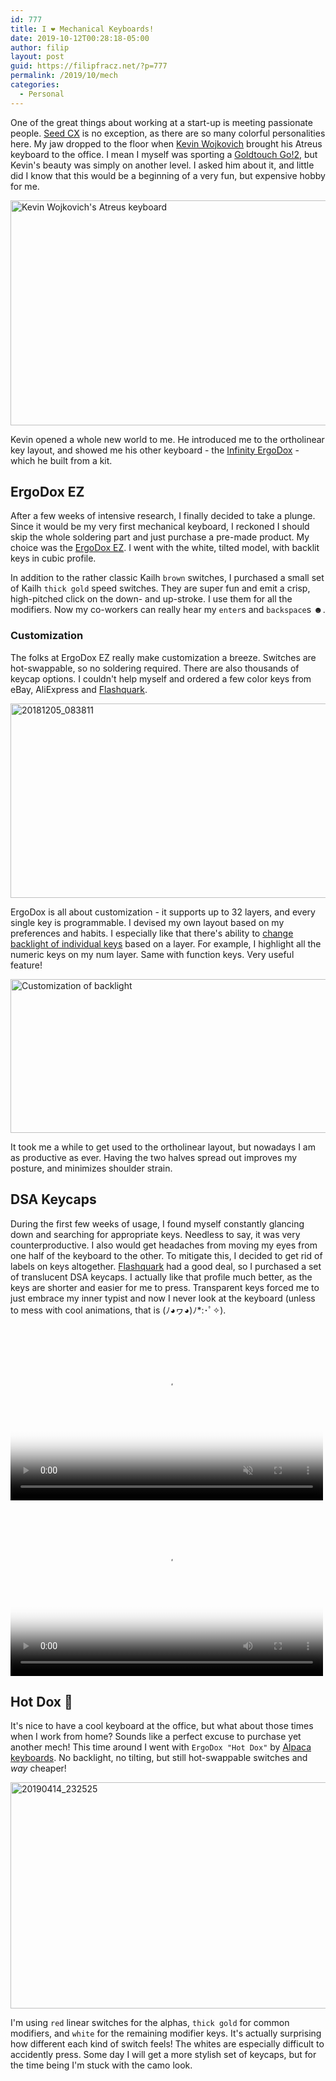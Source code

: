 ```yaml
---
id: 777
title: I ❤ Mechanical Keyboards!
date: 2019-10-12T00:28:18-05:00
author: filip
layout: post
guid: https://filipfracz.net/?p=777
permalink: /2019/10/mech
categories:
  - Personal
---
```

One of the great things about working at a start-up is meeting passionate people. [Seed CX](http://www.seedcx.com) is no exception, as there are so many colorful personalities here. My jaw dropped to the floor when [Kevin Wojkovich](https://www.linkedin.com/in/kwojo314) brought his Atreus keyboard to the office. I mean I myself was sporting a [Goldtouch Go!2](https://shop.goldtouch.com/products/goldtouch-go2-wired-mobile-keyboard-pc-mac), but Kevin's beauty was simply on another level. I asked him about it, and little did I know that this would be a beginning of a very fun, but expensive hobby for me.

<a data-flickr-embed="true"  href="https://www.flickr.com/photos/itsff/43228853275/in/album-72157710695337826/" title="Kevin Wojkovich&#x27;s Atreus keyboard"><img src="https://live.staticflickr.com/65535/43228853275_7745e595d5_z.jpg" width="640" height="360" alt="Kevin Wojkovich&#x27;s Atreus keyboard"></a>

Kevin opened a whole new world to me. He introduced me to the ortholinear key layout, and showed me his other keyboard - the [Infinity ErgoDox](https://input.club/devices/infinity-ergodox/) - which he built from a kit.

## ErgoDox EZ

After a few weeks of intensive research, I finally decided to take a plunge. Since it would be my very first mechanical keyboard, I reckoned I should skip the whole soldering part and just purchase a pre-made product. My choice was the [ErgoDox EZ](https://ergodox-ez.com/). I went with the white, tilted model, with backlit keys in cubic profile.

In addition to the rather classic Kailh `brown` switches, I purchased a small set of Kailh `thick gold` speed switches. They are super fun and emit a crisp, high-pitched click on the down- and up-stroke. I use them for all the modifiers. Now my co-workers can really hear my `enter`s and `backspace`s ☻.

### Customization

The folks at ErgoDox EZ really make customization a breeze. Switches are hot-swappable, so no soldering required. There are also thousands of keycap options. I couldn't help myself and ordered a few color keys from eBay, AliExpress and [Flashquark](http://flashquark.com).

<a data-flickr-embed="true"  href="https://www.flickr.com/photos/itsff/44373009980/in/album-72157710695337826/" title="20181205_083811"><img src="https://live.staticflickr.com/4841/44373009980_76e13bace6_z.jpg" width="640" height="311" alt="20181205_083811"></a>

ErgoDox is all about customization - it supports up to 32 layers, and every single key is programmable. I devised my own layout based on my preferences and habits. I especially like that there's ability to [change backlight of individual keys](https://configure.ergodox-ez.com/ergodox-ez/layouts/wOwld/latest/1) based on a layer. For example, I highlight all the numeric keys on my num layer. Same with function keys. Very useful feature! 

<a data-flickr-embed="true"  href="https://www.flickr.com/photos/itsff/48720453967/in/datetaken/" title="Customization of backlight"><img src="https://live.staticflickr.com/65535/48720453967_ac28793c67_z.jpg" width="640" height="246" alt="Customization of backlight"></a>

It took me a while to get used to the ortholinear layout, but nowadays I am as productive as ever. Having the two halves spread out improves my posture, and minimizes shoulder strain.

## DSA Keycaps

During the first few weeks of usage, I found myself constantly glancing down and searching for appropriate keys. Needless to say, it was very counterproductive. I also would get headaches from moving my eyes from one half of the keyboard to the other. To mitigate this, I decided to get rid of labels on keys altogether.
[Flashquark](https://flashquark.com/) had a good deal, so I purchased a set of translucent DSA keycaps. I actually like that profile much better, as the keys are shorter and easier for me to press. Transparent keys forced me to just embrace my inner typist and now I never look at the keyboard (unless to mess with cool animations, that is (ﾉ◕ヮ◕)ﾉ*:･ﾟ✧). 


<video controls muted width="500" height="281" poster="https://live.staticflickr.com/31337/47983390866_5f14231924.jpg" src="https://www.flickr.com/photos/itsff/47983390866/play/site/5f14231924/">
</video>


<video controls width="500" height="281" poster="https://live.staticflickr.com/31337/48644530408_61926d4b53.jpg" src="https://www.flickr.com/photos/itsff/48644530408/play/site/61926d4b53/">
</video>

## Hot Dox 🌭

It's nice to have a cool keyboard at the office, but what about those times when I work from home? Sounds like a perfect excuse to purchase yet another mech!
This time around I went with `ErgoDox "Hot Dox"` by [Alpaca keyboards](https://www.alpacakeyboards.com/). No backlight, no tilting, but still hot-swappable switches and _way_ cheaper!

<a data-flickr-embed="true"  href="https://www.flickr.com/photos/itsff/46909773174/in/album-72157710695337826/" title="20190414_232525"><img src="https://live.staticflickr.com/65535/46909773174_8c3874e514_z.jpg" width="640" height="362" alt="20190414_232525"></a>

I'm using `red` linear switches for the alphas, `thick gold` for common modifiers, and `white` for the remaining modifier keys. It's actually surprising how different each kind of switch feels! The whites are especially difficult to accidently press.
Some day I will get a more stylish set of keycaps, but for the time being I'm stuck with the camo look.


<script async src="//embedr.flickr.com/assets/client-code.js" charset="utf-8"></script>

